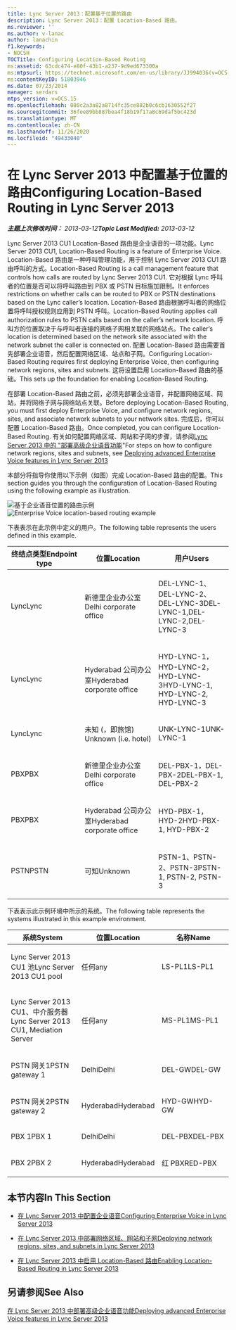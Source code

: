```yaml
---
title: Lync Server 2013：配置基于位置的路由
description: Lync Server 2013：配置 Location-Based 路由。
ms.reviewer: ''
ms.author: v-lanac
author: lanachin
f1.keywords:
- NOCSH
TOCTitle: Configuring Location-Based Routing
ms:assetid: 63cdc474-e80f-43b1-a237-9d9ed673300a
ms:mtpsurl: https://technet.microsoft.com/en-us/library/JJ994036(v=OCS.15)
ms:contentKeyID: 51803946
ms.date: 07/23/2014
manager: serdars
mtps_version: v=OCS.15
ms.openlocfilehash: 080c2a3a82a8714fc35ce882b0c6cb1630552f27
ms.sourcegitcommit: 36fee89bb887bea4f18b19f17a8c69daf5bc423d
ms.translationtype: MT
ms.contentlocale: zh-CN
ms.lasthandoff: 11/26/2020
ms.locfileid: "49433040"
---
```

# <a name="configuring-location-based-routing-in-lync-server-2013"></a><span data-ttu-id="04e1b-103">在 Lync Server 2013 中配置基于位置的路由</span><span class="sxs-lookup"><span data-stu-id="04e1b-103">Configuring Location-Based Routing in Lync Server 2013</span></span>

<div data-xmlns="http://www.w3.org/1999/xhtml">

<div class="topic" data-xmlns="http://www.w3.org/1999/xhtml" data-msxsl="urn:schemas-microsoft-com:xslt" data-cs="https://msdn.microsoft.com/">

<div data-asp="https://msdn2.microsoft.com/asp">



</div>

<div id="mainSection">

<div id="mainBody"><span data-ttu-id="04e1b-104">

<span> </span></span><span class="sxs-lookup"><span data-stu-id="04e1b-104">

<span> </span></span></span>

<span data-ttu-id="04e1b-105">_**主题上次修改时间：** 2013-03-12_</span><span class="sxs-lookup"><span data-stu-id="04e1b-105">_**Topic Last Modified:** 2013-03-12_</span></span>

<span data-ttu-id="04e1b-106">Lync Server 2013 CU1 Location-Based 路由是企业语音的一项功能。</span><span class="sxs-lookup"><span data-stu-id="04e1b-106">Lync Server 2013 CU1, Location-Based Routing is a feature of Enterprise Voice.</span></span> <span data-ttu-id="04e1b-107">Location-Based 路由是一种呼叫管理功能，用于控制 Lync Server 2013 CU1 路由呼叫的方式。</span><span class="sxs-lookup"><span data-stu-id="04e1b-107">Location-Based Routing is a call management feature that controls how calls are routed by Lync Server 2013 CU1.</span></span> <span data-ttu-id="04e1b-108">它对根据 Lync 呼叫者的位置是否可以将呼叫路由到 PBX 或 PSTN 目标施加限制。</span><span class="sxs-lookup"><span data-stu-id="04e1b-108">It enforces restrictions on whether calls can be routed to PBX or PSTN destinations based on the Lync caller’s location.</span></span> <span data-ttu-id="04e1b-109">Location-Based 路由根据呼叫者的网络位置将呼叫授权规则应用到 PSTN 呼叫。</span><span class="sxs-lookup"><span data-stu-id="04e1b-109">Location-Based Routing applies call authorization rules to PSTN calls based on the caller’s network location.</span></span> <span data-ttu-id="04e1b-110">呼叫方的位置取决于与呼叫者连接的网络子网相关联的网络站点。</span><span class="sxs-lookup"><span data-stu-id="04e1b-110">The caller’s location is determined based on the network site associated with the network subnet the caller is connected on.</span></span> <span data-ttu-id="04e1b-111">配置 Location-Based 路由需要首先部署企业语音，然后配置网络区域、站点和子网。</span><span class="sxs-lookup"><span data-stu-id="04e1b-111">Configuring Location-Based Routing requires first deploying Enterprise Voice, then configuring network regions, sites and subnets.</span></span> <span data-ttu-id="04e1b-112">这将设置启用 Location-Based 路由的基础。</span><span class="sxs-lookup"><span data-stu-id="04e1b-112">This sets up the foundation for enabling Location-Based Routing.</span></span>

<span data-ttu-id="04e1b-113">在部署 Location-Based 路由之前，必须先部署企业语音，并配置网络区域、网站，并将网络子网与网络站点关联。</span><span class="sxs-lookup"><span data-stu-id="04e1b-113">Before deploying Location-Based Routing, you must first deploy Enterprise Voice, and configure network regions, sites, and associate network subnets to your network sites.</span></span> <span data-ttu-id="04e1b-114">完成后，你可以配置 Location-Based 路由。</span><span class="sxs-lookup"><span data-stu-id="04e1b-114">Once completed, you can configure Location-Based Routing.</span></span> <span data-ttu-id="04e1b-115">有关如何配置网络区域、网站和子网的步骤，请参阅[Lync Server 2013 中的 "部署高级企业语音功能](lync-server-2013-deploying-advanced-enterprise-voice-features.md)"</span><span class="sxs-lookup"><span data-stu-id="04e1b-115">For steps on how to configure network regions, sites and subnets, see [Deploying advanced Enterprise Voice features in Lync Server 2013](lync-server-2013-deploying-advanced-enterprise-voice-features.md)</span></span>

<span data-ttu-id="04e1b-116">本部分将指导你使用以下示例（如图）完成 Location-Based 路由的配置。</span><span class="sxs-lookup"><span data-stu-id="04e1b-116">This section guides you through the configuration of Location-Based Routing using the following example as illustration.</span></span>

<span data-ttu-id="04e1b-117">![基于企业语音位置的路由示例](images/JJ994036.b6ef5afc-36ac-406f-8ec2-a87532b20612(OCS.15).png "基于企业语音位置的路由示例")</span><span class="sxs-lookup"><span data-stu-id="04e1b-117">![Enterprise Voice location-based routing example](images/JJ994036.b6ef5afc-36ac-406f-8ec2-a87532b20612(OCS.15).png "Enterprise Voice location-based routing example")</span></span>

  
<span data-ttu-id="04e1b-118">下表表示在此示例中定义的用户。</span><span class="sxs-lookup"><span data-stu-id="04e1b-118">The following table represents the users defined in this example.</span></span>


<table>
<colgroup>
<col style="width: 33%" />
<col style="width: 33%" />
<col style="width: 33%" />
</colgroup>
<thead>
<tr class="header">
<th><span data-ttu-id="04e1b-119">终结点类型</span><span class="sxs-lookup"><span data-stu-id="04e1b-119">Endpoint type</span></span></th>
<th><span data-ttu-id="04e1b-120">位置</span><span class="sxs-lookup"><span data-stu-id="04e1b-120">Location</span></span></th>
<th><span data-ttu-id="04e1b-121">用户</span><span class="sxs-lookup"><span data-stu-id="04e1b-121">Users</span></span></th>
</tr>
</thead>
<tbody>
<tr class="odd">
<td><p><span data-ttu-id="04e1b-122">Lync</span><span class="sxs-lookup"><span data-stu-id="04e1b-122">Lync</span></span></p></td>
<td><p><span data-ttu-id="04e1b-123">新德里企业办公室</span><span class="sxs-lookup"><span data-stu-id="04e1b-123">Delhi corporate office</span></span></p></td>
<td><p><span data-ttu-id="04e1b-124">DEL-LYNC-1、DEL-LYNC-2、DEL-LYNC-3</span><span class="sxs-lookup"><span data-stu-id="04e1b-124">DEL-LYNC-1,DEL-LYNC-2,DEL-LYNC-3</span></span></p></td>
</tr>
<tr class="even">
<td><p><span data-ttu-id="04e1b-125">Lync</span><span class="sxs-lookup"><span data-stu-id="04e1b-125">Lync</span></span></p></td>
<td><p><span data-ttu-id="04e1b-126">Hyderabad 公司办公室</span><span class="sxs-lookup"><span data-stu-id="04e1b-126">Hyderabad corporate office</span></span></p></td>
<td><p><span data-ttu-id="04e1b-127">HYD-LYNC-1，HYD-LYNC-2，HYD-LYNC-3</span><span class="sxs-lookup"><span data-stu-id="04e1b-127">HYD-LYNC-1, HYD-LYNC-2, HYD-LYNC-3</span></span></p></td>
</tr>
<tr class="odd">
<td><p><span data-ttu-id="04e1b-128">Lync</span><span class="sxs-lookup"><span data-stu-id="04e1b-128">Lync</span></span></p></td>
<td><p><span data-ttu-id="04e1b-129">未知 (，即旅馆) </span><span class="sxs-lookup"><span data-stu-id="04e1b-129">Unknown (i.e. hotel)</span></span></p></td>
<td><p><span data-ttu-id="04e1b-130">UNK-LYNC-1</span><span class="sxs-lookup"><span data-stu-id="04e1b-130">UNK-LYNC-1</span></span></p></td>
</tr>
<tr class="even">
<td><p><span data-ttu-id="04e1b-131">PBX</span><span class="sxs-lookup"><span data-stu-id="04e1b-131">PBX</span></span></p></td>
<td><p><span data-ttu-id="04e1b-132">新德里企业办公室</span><span class="sxs-lookup"><span data-stu-id="04e1b-132">Delhi corporate office</span></span></p></td>
<td><p><span data-ttu-id="04e1b-133">DEL-PBX-1，DEL-PBX-2</span><span class="sxs-lookup"><span data-stu-id="04e1b-133">DEL-PBX-1, DEL-PBX-2</span></span></p></td>
</tr>
<tr class="odd">
<td><p><span data-ttu-id="04e1b-134">PBX</span><span class="sxs-lookup"><span data-stu-id="04e1b-134">PBX</span></span></p></td>
<td><p><span data-ttu-id="04e1b-135">Hyderabad 公司办公室</span><span class="sxs-lookup"><span data-stu-id="04e1b-135">Hyderabad corporate office</span></span></p></td>
<td><p><span data-ttu-id="04e1b-136">HYD-PBX-1，HYD-2</span><span class="sxs-lookup"><span data-stu-id="04e1b-136">HYD-PBX-1, HYD-PBX-2</span></span></p></td>
</tr>
<tr class="even">
<td><p><span data-ttu-id="04e1b-137">PSTN</span><span class="sxs-lookup"><span data-stu-id="04e1b-137">PSTN</span></span></p></td>
<td><p><span data-ttu-id="04e1b-138">可知</span><span class="sxs-lookup"><span data-stu-id="04e1b-138">Unknown</span></span></p></td>
<td><p><span data-ttu-id="04e1b-139">PSTN-1、PSTN-2、PSTN-3</span><span class="sxs-lookup"><span data-stu-id="04e1b-139">PSTN-1, PSTN-2, PSTN-3</span></span></p></td>
</tr>
</tbody>
</table>

  

<span data-ttu-id="04e1b-140">下表表示此示例环境中所示的系统。</span><span class="sxs-lookup"><span data-stu-id="04e1b-140">The following table represents the systems illustrated in this example environment.</span></span>


<table>
<colgroup>
<col style="width: 33%" />
<col style="width: 33%" />
<col style="width: 33%" />
</colgroup>
<thead>
<tr class="header">
<th><span data-ttu-id="04e1b-141">系统</span><span class="sxs-lookup"><span data-stu-id="04e1b-141">System</span></span></th>
<th><span data-ttu-id="04e1b-142">位置</span><span class="sxs-lookup"><span data-stu-id="04e1b-142">Location</span></span></th>
<th><span data-ttu-id="04e1b-143">名称</span><span class="sxs-lookup"><span data-stu-id="04e1b-143">Name</span></span></th>
</tr>
</thead>
<tbody>
<tr class="odd">
<td><p><span data-ttu-id="04e1b-144">Lync Server 2013 CU1 池</span><span class="sxs-lookup"><span data-stu-id="04e1b-144">Lync Server 2013 CU1 pool</span></span></p></td>
<td><p><span data-ttu-id="04e1b-145">任何</span><span class="sxs-lookup"><span data-stu-id="04e1b-145">any</span></span></p></td>
<td><p><span data-ttu-id="04e1b-146">LS-PL1</span><span class="sxs-lookup"><span data-stu-id="04e1b-146">LS-PL1</span></span></p></td>
</tr>
<tr class="even">
<td><p><span data-ttu-id="04e1b-147">Lync Server 2013 CU1、中介服务器</span><span class="sxs-lookup"><span data-stu-id="04e1b-147">Lync Server 2013 CU1, Mediation Server</span></span></p></td>
<td><p><span data-ttu-id="04e1b-148">任何</span><span class="sxs-lookup"><span data-stu-id="04e1b-148">any</span></span></p></td>
<td><p><span data-ttu-id="04e1b-149">MS-PL1</span><span class="sxs-lookup"><span data-stu-id="04e1b-149">MS-PL1</span></span></p></td>
</tr>
<tr class="odd">
<td><p><span data-ttu-id="04e1b-150">PSTN 网关1</span><span class="sxs-lookup"><span data-stu-id="04e1b-150">PSTN gateway 1</span></span></p></td>
<td><p><span data-ttu-id="04e1b-151">Delhi</span><span class="sxs-lookup"><span data-stu-id="04e1b-151">Delhi</span></span></p></td>
<td><p><span data-ttu-id="04e1b-152">DEL-GW</span><span class="sxs-lookup"><span data-stu-id="04e1b-152">DEL-GW</span></span></p></td>
</tr>
<tr class="even">
<td><p><span data-ttu-id="04e1b-153">PSTN 网关2</span><span class="sxs-lookup"><span data-stu-id="04e1b-153">PSTN gateway 2</span></span></p></td>
<td><p><span data-ttu-id="04e1b-154">Hyderabad</span><span class="sxs-lookup"><span data-stu-id="04e1b-154">Hyderabad</span></span></p></td>
<td><p><span data-ttu-id="04e1b-155">HYD-GW</span><span class="sxs-lookup"><span data-stu-id="04e1b-155">HYD-GW</span></span></p></td>
</tr>
<tr class="odd">
<td><p><span data-ttu-id="04e1b-156">PBX 1</span><span class="sxs-lookup"><span data-stu-id="04e1b-156">PBX 1</span></span></p></td>
<td><p><span data-ttu-id="04e1b-157">Delhi</span><span class="sxs-lookup"><span data-stu-id="04e1b-157">Delhi</span></span></p></td>
<td><p><span data-ttu-id="04e1b-158">DEL-PBX</span><span class="sxs-lookup"><span data-stu-id="04e1b-158">DEL-PBX</span></span></p></td>
</tr>
<tr class="even">
<td><p><span data-ttu-id="04e1b-159">PBX 2</span><span class="sxs-lookup"><span data-stu-id="04e1b-159">PBX 2</span></span></p></td>
<td><p><span data-ttu-id="04e1b-160">Hyderabad</span><span class="sxs-lookup"><span data-stu-id="04e1b-160">Hyderabad</span></span></p></td>
<td><p><span data-ttu-id="04e1b-161">红 PBX</span><span class="sxs-lookup"><span data-stu-id="04e1b-161">RED-PBX</span></span></p></td>
</tr>
</tbody>
</table>


<div>

## <a name="in-this-section"></a><span data-ttu-id="04e1b-162">本节内容</span><span class="sxs-lookup"><span data-stu-id="04e1b-162">In This Section</span></span>

  - [<span data-ttu-id="04e1b-163">在 Lync Server 2013 中配置企业语音</span><span class="sxs-lookup"><span data-stu-id="04e1b-163">Configuring Enterprise Voice in Lync Server 2013</span></span>](lync-server-2013-configuring-enterprise-voice.md)

  - [<span data-ttu-id="04e1b-164">在 Lync Server 2013 中部署网络区域、网站和子网</span><span class="sxs-lookup"><span data-stu-id="04e1b-164">Deploying network regions, sites, and subnets in Lync Server 2013</span></span>](lync-server-2013-deploying-network-regions-sites-and-subnets.md)

  - [<span data-ttu-id="04e1b-165">在 Lync Server 2013 中启用 Location-Based 路由</span><span class="sxs-lookup"><span data-stu-id="04e1b-165">Enabling Location-Based Routing in Lync Server 2013</span></span>](lync-server-2013-enabling-location-based-routing.md)

</div>

<div>

## <a name="see-also"></a><span data-ttu-id="04e1b-166">另请参阅</span><span class="sxs-lookup"><span data-stu-id="04e1b-166">See Also</span></span>


[<span data-ttu-id="04e1b-167">在 Lync Server 2013 中部署高级企业语音功能</span><span class="sxs-lookup"><span data-stu-id="04e1b-167">Deploying advanced Enterprise Voice features in Lync Server 2013</span></span>](lync-server-2013-deploying-advanced-enterprise-voice-features.md)  
  

<span data-ttu-id="04e1b-168"></div>

</div>

<span> </span>

</div>

</div>

</span><span class="sxs-lookup"><span data-stu-id="04e1b-168"></div>

</div>

<span> </span>

</div>

</div>

</span></span></div>

